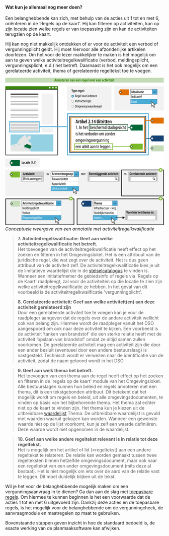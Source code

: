 ﻿#### Wat kun je allemaal nog meer doen?

Een belanghebbende kan zich, met behulp van de acties uit 1 tot en met 6, oriënteren in de
‘Regels op de kaart’. Hij  kan filteren op activiteiten, kan op zijn locatie zien
welke regels er van toepassing zijn en kan de activiteiten terugzien op de kaart. 

Hij kan nog niet makkelijk ontdekken of er voor de activiteit een verbod of 
vergunningplicht geldt. Hij moet hiervoor alle afzonderlijke artikelen doorlezen. 
Om het voor de lezer makkelijker te maken is het mogelijk om aan te geven 
welke activiteitregelkwalificatie (verbod, meldingsplicht, vergunningsplicht, e.d.)
het betreft. Daarnaast is het ook mogelijk om een gerelateerde activiteit, thema of
gerelateerde regeltekst toe te voegen.

![](media/7104ActiviteitRijk.png)
*Conceptuele weergave van een annotatie met activiteitregelkwalificatie*

>   **7. Activiteitregelkwalificatie: Geef aan welke activiteitregelkwalificatie het betreft.**  
>   Het toevoegen van de activiteitregelkwalificatie heeft effect op het zoeken en filteren in het Omgevingsloket.
>   Het is een attribuut van de juridische regel, die wat zegt *over* de activiteit. Het is 
>   dus geen attribuut van de activiteit zelf. De activiteitregelkwalificatie kies je uit de 
>   limitatieve waardelijst die in de [stelselcatalogus](https://stelselcatalogus.omgevingswet.overheid.nl/waardelijstenpagina) 
>   te vinden is. Wanneer een initiatiefnemer de gebiedsinfo of regels via 'Regels op de Kaart' raadpleegt, 
>   zal voor de activiteiten op die locatie te zien zijn welke activiteitregelkwalificatie ze hebben. 
>   In het geval van dit voorbeeld is de activiteitregelkwalificatie 'vergunningplicht'. 

>   **8. Gerelateerde activiteit: Geef aan welke activiteit(en) aan deze activiteit gerelateerd zijn**  
>   Door een gerelateerde activiteit toe te voegen kan je voor de raadpleger aangeven dat de regels 
>   over de andere activiteit wellicht ook van belang zijn. Hiermee wordt de raadpleger vanuit het DSO 
>   aangespoord om ook naar deze activiteit te kijken.
>   Een voorbeeld is de activiteit ‘tanken van brandstof’ die een sterke relatie heeft met de activiteit 
>   ‘opslaan van brandstof’ omdat ze altijd samen zullen voorkomen. De gerelateerde activiteit mag een
>   activiteit zijn die door een ander besluit (eventueel door een andere bestuurslaag) is vastgesteld.
>   Technisch wordt er verwezen naar de identificatie van de activiteit, zodat de naam getoond wordt in het DSO.

>   **9. Geef aan welk thema het betreft.**  
>   Het toevoegen van een thema aan de regel heeft effect op het zoeken en
>   filteren in de 'regels op de kaart' module van het Omgevingsloket. Alle bestuurslagen kunnen hun beleid en regels
>   annoteren met een thema, dit is een tekstgebonden attribuut. Dit betekent 
>   dat het mogelijk wordt om regels en beleid, uit alle omgevingsdocumenten, 
>   te vinden op basis van het bijbehorende thema. Het thema zal echter niet op 
>   de kaart te vinden zijn. Het thema kun je kiezen uit de uitbreidbare
>   [waardelijst](https://stelselcatalogus.omgevingswet.overheid.nl/waardelijstenpagina)
>   Thema. De uitbreidbare waardelijst is gevuld met waarden waaruit gekozen kan worden.
>   Wanneer een gewenste waarde niet op de lijst voorkomt, kun je zelf een
>   waarde definiëren. Deze waarde wordt niet opgenomen in de waardelijst.

>   **10. Geef aan welke andere regeltekst relevant is in relatie tot deze
>   regeltekst.**  
>   Het is mogelijk om het artikel of lid (=regeltekst) aan een andere
>   regeltekst te relateren. De relatie kan worden gemaakt tussen twee
>   regelteksten binnen hetzelfde omgevingsdocument, maar ook naar een
>   regeltekst van een ander omgevingsdocument (mits deze al bestaat). Het is
>   niet mogelijk om iets over de aard van de relatie vast te leggen. Dit moet
>   duidelijk blijken uit de tekst.

Wil je het voor de belanghebbende mogelijk maken om een vergunningsaanvraag in te dienen? Ga dan aan de slag met
[toepasbare regels](https://wegwijzerstoptpod.nl/hoe-maak-ik-een-regel-over-een-activiteit/activiteit-en-toepasbare-regels). 
Om hiermee te kunnen beginnen is het een voorwaarde dat de 
acties 1 tot en met 6 uitgevoerd zijn. Dankzij deze acties en de toepasbare regels,
is het mogelijk voor de belanghebbende om de vergunningcheck, de aanvraagmodule en maatregelen op maat te gebruiken. 

Bovenstaande stappen geven inzicht in hoe de standaard bedoeld is, de exacte 
werking van de planmaaksoftware kan afwijken.